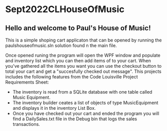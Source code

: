 # Sept2022CLHouseOfMusic
<h2>Hello and welcome to Paul's House of Music!</h2>

<p>This is a simple shoping cart applicaton that can be opened by running the paulshouseofmusic.sln solution found n the main file.</p>
<p>Once opened runing the program will open the WPF window and populate and inventory list which you can then add items of to your cart.
When you've gathered all the items you want you can use the checkout button to total your cart and get a "succesfully checked out message".
This projects includes the following features from the Code Louisville Project Requirements Sheet:</p>

<ul>
<li>The inventory is read from a SQLite database with one table called Music Equipment.</li>
<li>The inventory builder ceates a list of objects of type MusicEquipment and displays it in the inventory List Box.</li>
<li>Once you have checked out your cart and ended the program you will find a DailySales.txt file in the Debug bin that logs the sales transactions.</li>
</ul>